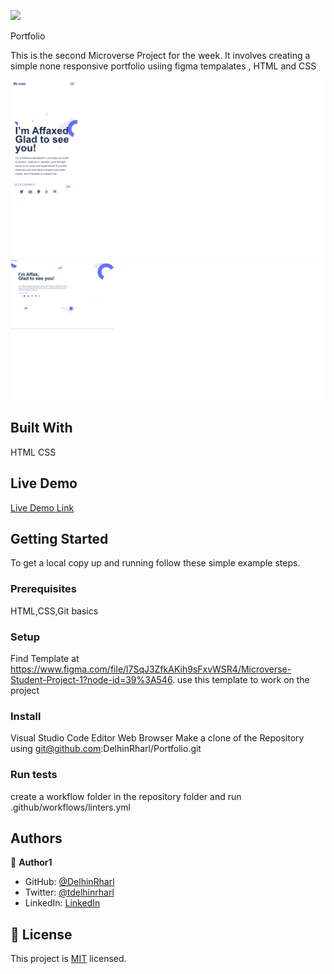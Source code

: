 ![](https://img.shields.io/badge/Microverse-blueviolet)

Portfolio

This is the second Microverse Project  for the week. It involves creating a simple none responsive portfolio usiing figma tempalates , HTML and CSS

![screenshot](./Images/Portfolio.png)
![screenshot](./Images/portfolioweb.png)


## Built With

HTML
CSS

## Live Demo

[Live Demo Link](https://delhinrharl.github.io/Portfolio/
)

## Getting Started




To get a local copy up and running follow these simple example steps.

### Prerequisites
HTML,CSS,Git basics
### Setup
Find Template at https://www.figma.com/file/l7SqJ3ZfkAKih9sFxvWSR4/Microverse-Student-Project-1?node-id=39%3A546. 
use this template to work on the project
### Install
Visual Studio Code Editor
Web Browser
Make a clone of the Repository using git@github.com:DelhinRharl/Portfolio.git
### Run tests
create a workflow folder in the repository folder 
and run .github/workflows/linters.yml




## Authors

👤 **Author1**

- GitHub: [@DelhinRharl](https://github.com/DelhinRharl)
- Twitter: [@tdelhinrharl](https://twitter.com/delhinrharl)
- LinkedIn: [LinkedIn](https://linkedin.com/in/AffaxedKiprotich)


## 📝 License

This project is [MIT](./MIT.md) licensed.
